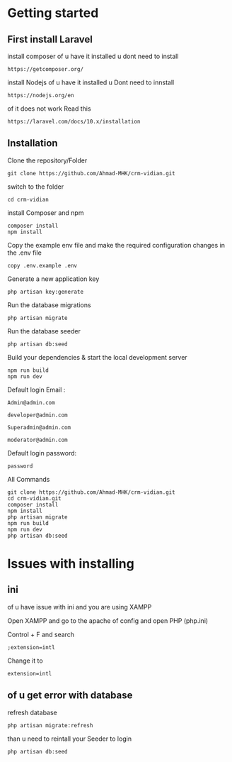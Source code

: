 # Getting started

## First install Laravel

install composer 
of u have it installed u dont need to install

    https://getcomposer.org/

install Nodejs
of u have it installed u Dont need to innstall

    https://nodejs.org/en

of it does not work Read this

    https://laravel.com/docs/10.x/installation

## Installation

Clone the repository/Folder

    git clone https://github.com/Ahmad-MHK/crm-vidian.git


switch to the folder

    cd crm-vidian

install Composer and npm

    composer install
    npm install

Copy the example env file and make the required configuration changes in the .env file

    copy .env.example .env

Generate a new application key

    php artisan key:generate

Run the database migrations 

    php artisan migrate


Run the database seeder

    php artisan db:seed

Build your dependencies & start the local development server

    npm run build
    npm run dev

Default login Email :

    Admin@admin.com
    
    developer@admin.com
    
    Superadmin@admin.com
    
    moderator@admin.com

Default login password:

    password

All Commands

    git clone https://github.com/Ahmad-MHK/crm-vidian.git
    cd crm-vidian.git
    composer install
    npm install
    php artisan migrate
    npm run build
    npm run dev
    php artisan db:seed

# Issues with installing

## ini
of u have issue with ini and you are using XAMPP

Open XAMPP and go to the apache of config and open PHP (php.ini)

Control + F and search

    ;extension=intl

Change it to 

    extension=intl

## of u get error with database

refresh database

    php artisan migrate:refresh

than u need to reintall your Seeder to login

    php artisan db:seed

